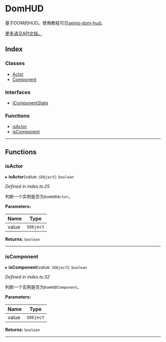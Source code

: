 
DomHUD
======

基于DOM的HUD。使用教程可见[seinjs-dom-hud](http://seinjs.com/cn/guide/hud)。

[更多请见API文档。](./doc/README.md)

## Index

### Classes

* [Actor](classes/actor.md)
* [Component](classes/component.md)

### Interfaces

* [IComponentState](interfaces/icomponentstate.md)

### Functions

* [isActor](#isactor)
* [isComponent](#iscomponent)

---

## Functions

<a id="isactor"></a>

###  isActor

▸ **isActor**(value: *`SObject`*): `boolean`

*Defined in index.ts:25*

判断一个实例是否为`DomHUDActor`。

**Parameters:**

| Name | Type |
| ------ | ------ |
| value | `SObject` |

**Returns:** `boolean`

___
<a id="iscomponent"></a>

###  isComponent

▸ **isComponent**(value: *`SObject`*): `boolean`

*Defined in index.ts:32*

判断一个实例是否为`DomHUDComponent`。

**Parameters:**

| Name | Type |
| ------ | ------ |
| value | `SObject` |

**Returns:** `boolean`

___

